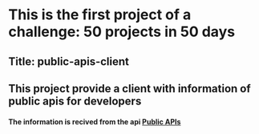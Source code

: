 # This is the first project of a challenge: **50 projects in 50 days**

## **Title:** public-apis-client

## This project provide a client with information of public apis for developers

#### The information is recived from the api [Public APIs](https://api.publicapis.org/)
